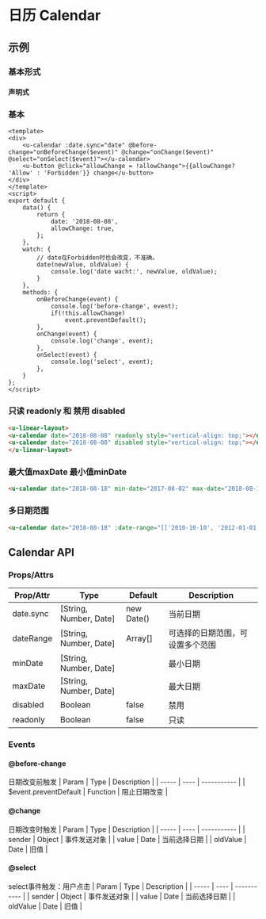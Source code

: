 # 日历 Calendar

## 示例
### 基本形式

#### 声明式

### 基本
``` vue
<template>
<div>
    <u-calendar :date.sync="date" @before-change="onBeforeChange($event)" @change="onChange($event)" @select="onSelect($event)"></u-calendar>
    <u-button @click="allowChange = !allowChange">{{allowChange? 'Allow' : 'Forbidden'}} change</u-button>
</div>
</template>
<script>
export default {
    data() {
        return {
            date: '2018-08-08',
            allowChange: true,
        };
    },
    watch: {
        // date在Forbidden时也会改变，不准确。
        date(newValue, oldValue) {
            console.log('date wacht:', newValue, oldValue);
        }
    },
    methods: {
        onBeforeChange(event) {
            console.log('before-change', event);
            if(!this.allowChange) 
                event.preventDefault();
        },
        onChange(event) {
            console.log('change', event);
        },
        onSelect(event) {
            console.log('select', event);
        },
    }
};
</script>
```

### 只读 readonly 和 禁用 disabled 
``` html
<u-linear-layout>
<u-calendar date="2018-08-08" readonly style="vertical-align: top;"></u-calendar>
<u-calendar date="2018-08-08" disabled style="vertical-align: top;"></u-calendar>
</u-linear-layout>
```

### 最大值maxDate 最小值minDate
``` html
<u-calendar date="2018-08-18" min-date="2017-08-02" max-date="2018-08-18"></u-calendar>
```

### 多日期范围
``` html
<u-calendar date="2018-08-18" :date-range="[['2010-10-10', '2012-01-01'], ['2013-01-01', '2018-10-10']]"></u-calendar>
```

## Calendar API
### Props/Attrs
| Prop/Attr | Type | Default | Description |
| --------- | ---- | ------- | ----------- |
| date.sync | [String, Number, Date] | new Date() | 当前日期 |
| dateRange | [String, Number, Date] | Array[] | 可选择的日期范围，可设置多个范围 |
| minDate | [String, Number, Date] |  | 最小日期 |
| maxDate | [String, Number, Date] |  | 最大日期 |
| disabled | Boolean | false | 禁用 |
| readonly | Boolean | false | 只读 |

### Events 
#### @before-change
日期改变前触发
| Param | Type | Description |
| ----- | ---- | ----------- |
| $event.preventDefault | Function | 阻止日期改变 |

#### @change
日期改变时触发
| Param | Type | Description |
| ----- | ---- | ----------- |
| sender | Object | 事件发送对象 |
| value | Date | 当前选择日期 |
| oldValue | Date | 旧值 |

#### @select
select事件触发：用户点击
| Param | Type | Description |
| ----- | ---- | ----------- |
| sender | Object | 事件发送对象 |
| value | Date | 当前选择日期 |
| oldValue | Date | 旧值 |

